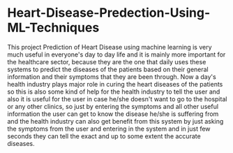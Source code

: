 # Heart-Disease-Predection-Using-ML-Techniques

This project Prediction of Heart Disease using machine learning is very much useful in everyone's day to day life and it is mainly more important for the healthcare
sector, because they are the one that daily uses these systems to predict the diseases of the patients based on their general information and their symptoms that they are been through. Now a day's health industry plays major role in curing the heart diseases of the patients so this is also some kind of help for the health industry to tell the user and also it is useful for the user in case he/she doesn't want to go to the hospital or any other clinics, so just by entering the symptoms and all other useful information the user can get to know the disease he/she is suffering from and the health industry can also get benefit from this system by just asking the
symptoms from the user and entering in the system and in just few seconds they can tell the exact and up to some extent the accurate diseases.
